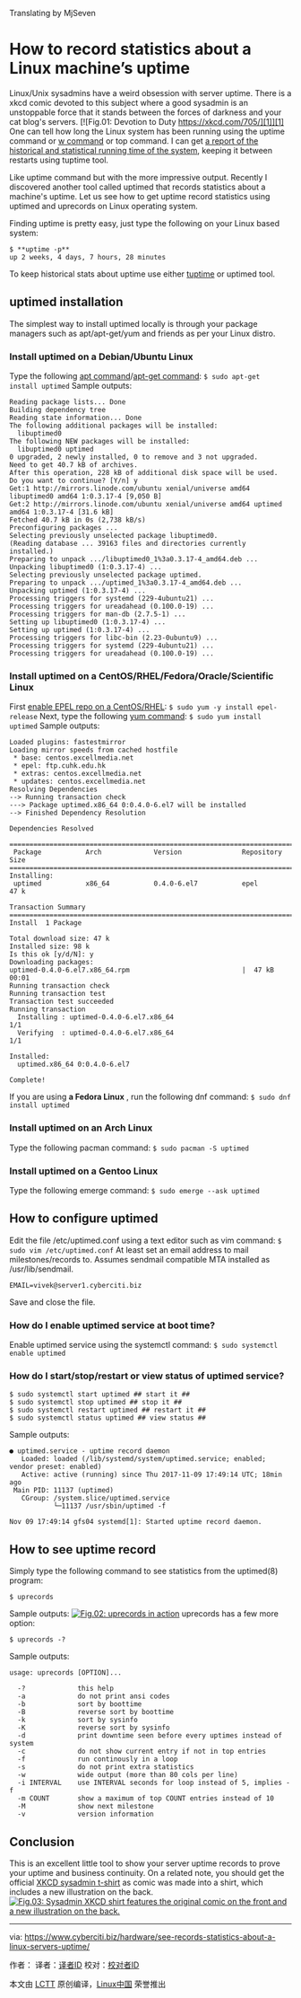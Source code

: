 Translating by MjSeven

How to record statistics about a Linux machine’s uptime
======
Linux/Unix sysadmins have a weird obsession with server uptime. There is a xkcd comic devoted to this subject where a good sysadmin is an unstoppable force that it stands between the forces of darkness and your cat blog's servers.
[![Fig.01: Devotion to Duty https://xkcd.com/705/][1]][1]
One can tell how long the Linux system has been running using the uptime command or [w command][2] or top command. I can get [a report of the historical and statistical running time of the system][3], keeping it between restarts using tuptime tool.

Like uptime command but with the more impressive output. Recently I discovered another tool called uptimed that records statistics about a machine's uptime. Let us see how to get uptime record statistics using uptimed and uprecords on Linux operating system.

Finding uptime is pretty easy, just type the following on your Linux based system:
```
$ **uptime -p**
up 2 weeks, 4 days, 7 hours, 28 minutes
```
To keep historical stats about uptime use either [tuptime][3] or uptimed tool.

## uptimed installation

The simplest way to install uptimed locally is through your package managers such as apt/apt-get/yum and friends as per your Linux distro.

### Install uptimed on a Debian/Ubuntu Linux

Type the following [apt command][4]/[apt-get command][5]:
`$ sudo apt-get install uptimed`
Sample outputs:
```
Reading package lists... Done
Building dependency tree       
Reading state information... Done
The following additional packages will be installed:
  libuptimed0
The following NEW packages will be installed:
  libuptimed0 uptimed
0 upgraded, 2 newly installed, 0 to remove and 3 not upgraded.
Need to get 40.7 kB of archives.
After this operation, 228 kB of additional disk space will be used.
Do you want to continue? [Y/n] y
Get:1 http://mirrors.linode.com/ubuntu xenial/universe amd64 libuptimed0 amd64 1:0.3.17-4 [9,050 B]
Get:2 http://mirrors.linode.com/ubuntu xenial/universe amd64 uptimed amd64 1:0.3.17-4 [31.6 kB]
Fetched 40.7 kB in 0s (2,738 kB/s)  
Preconfiguring packages ...
Selecting previously unselected package libuptimed0.
(Reading database ... 39163 files and directories currently installed.)
Preparing to unpack .../libuptimed0_1%3a0.3.17-4_amd64.deb ...
Unpacking libuptimed0 (1:0.3.17-4) ...
Selecting previously unselected package uptimed.
Preparing to unpack .../uptimed_1%3a0.3.17-4_amd64.deb ...
Unpacking uptimed (1:0.3.17-4) ...
Processing triggers for systemd (229-4ubuntu21) ...
Processing triggers for ureadahead (0.100.0-19) ...
Processing triggers for man-db (2.7.5-1) ...
Setting up libuptimed0 (1:0.3.17-4) ...
Setting up uptimed (1:0.3.17-4) ...
Processing triggers for libc-bin (2.23-0ubuntu9) ...
Processing triggers for systemd (229-4ubuntu21) ...
Processing triggers for ureadahead (0.100.0-19) ...
```

### Install uptimed on a CentOS/RHEL/Fedora/Oracle/Scientific Linux

First [enable EPEL repo on a CentOS/RHEL][6]:
`$ sudo yum -y install epel-release`
Next, type the following [yum command][7]:
`$ sudo yum install uptimed`
Sample outputs:
```
Loaded plugins: fastestmirror
Loading mirror speeds from cached hostfile
 * base: centos.excellmedia.net
 * epel: ftp.cuhk.edu.hk
 * extras: centos.excellmedia.net
 * updates: centos.excellmedia.net
Resolving Dependencies
--> Running transaction check
---> Package uptimed.x86_64 0:0.4.0-6.el7 will be installed
--> Finished Dependency Resolution
 
Dependencies Resolved
 
===============================================================================
 Package           Arch             Version               Repository      Size
===============================================================================
Installing:
 uptimed           x86_64           0.4.0-6.el7           epel            47 k
 
Transaction Summary
===============================================================================
Install  1 Package
 
Total download size: 47 k
Installed size: 98 k
Is this ok [y/d/N]: y
Downloading packages:
uptimed-0.4.0-6.el7.x86_64.rpm                            |  47 kB   00:01     
Running transaction check
Running transaction test
Transaction test succeeded
Running transaction
  Installing : uptimed-0.4.0-6.el7.x86_64                                  1/1 
  Verifying  : uptimed-0.4.0-6.el7.x86_64                                  1/1 
 
Installed:
  uptimed.x86_64 0:0.4.0-6.el7                                                 
 
Complete!
```

If you are using **a Fedora Linux** , run the following dnf command:
`$ sudo dnf install uptimed`

### Install uptimed on an Arch Linux

Type the following pacman command:
`$ sudo pacman -S uptimed`

### Install uptimed on a Gentoo Linux

Type the following emerge command:
`$ sudo emerge --ask uptimed`

## How to configure uptimed

Edit the file /etc/uptimed.conf using a text editor such as vim command:
`$ sudo vim /etc/uptimed.conf`
At least set an email address to mail milestones/records to. Assumes sendmail compatible MTA installed as /usr/lib/sendmail.
```
EMAIL=vivek@server1.cyberciti.biz
```
Save and close the file.

### How do I enable uptimed service at boot time?

Enable uptimed service using the systemctl command:
`$ sudo systemctl enable uptimed`

### How do I start/stop/restart or view status of uptimed service?

```
$ sudo systemctl start uptimed ## start it ##
$ sudo systemctl stop uptimed ## stop it ##
$ sudo systemctl restart uptimed ## restart it ##
$ sudo systemctl status uptimed ## view status ##
```
Sample outputs:
```
● uptimed.service - uptime record daemon
   Loaded: loaded (/lib/systemd/system/uptimed.service; enabled; vendor preset: enabled)
   Active: active (running) since Thu 2017-11-09 17:49:14 UTC; 18min ago
 Main PID: 11137 (uptimed)
   CGroup: /system.slice/uptimed.service
           └─11137 /usr/sbin/uptimed -f
 
Nov 09 17:49:14 gfs04 systemd[1]: Started uptime record daemon.
```

## How to see uptime record

Simply type the following command to see statistics from the uptimed(8) program:
```
$ uprecords
```
Sample outputs:
[![Fig.02: uprecords in action][9]][9]
uprecords has a few more option:
```
$ uprecords -?
```
Sample outputs:
```
usage: uprecords [OPTION]...
 
  -?             this help
  -a             do not print ansi codes
  -b             sort by boottime
  -B             reverse sort by boottime
  -k             sort by sysinfo
  -K             reverse sort by sysinfo
  -d             print downtime seen before every uptimes instead of system
  -c             do not show current entry if not in top entries
  -f             run continously in a loop
  -s             do not print extra statistics
  -w             wide output (more than 80 cols per line)
  -i INTERVAL    use INTERVAL seconds for loop instead of 5, implies -f
  -m COUNT       show a maximum of top COUNT entries instead of 10
  -M             show next milestone
  -v             version information
```

## Conclusion

This is an excellent little tool to show your server uptime records to prove your uptime and business continuity. On a related note, you should get the official [XKCD sysadmin t-shirt][10] as comic was made into a shirt, which includes a new illustration on the back.
[![Fig.03: Sysadmin XKCD shirt features the original comic on the front and a new illustration on the back.][11]][11]


--------------------------------------------------------------------------------

via: https://www.cyberciti.biz/hardware/see-records-statistics-about-a-linux-servers-uptime/

作者：[][a]
译者：[译者ID](https://github.com/译者ID)
校对：[校对者ID](https://github.com/校对者ID)

本文由 [LCTT](https://github.com/LCTT/TranslateProject) 原创编译，[Linux中国](https://linux.cn/) 荣誉推出

[a]:https://www.cyberciti.biz
[1]:https://www.cyberciti.biz/media/new/cms/2017/11/devotion_to_duty.png
[2]:https://www.cyberciti.biz//www.cyberciti.biz/faq/unix-linux-w-command-examples-syntax-usage-2/ (See Linux/Unix w command examples for more info)
[3]:https://www.cyberciti.biz/hardware/howto-see-historical-statistical-uptime-on-linux-server/
[4]:https://www.cyberciti.biz//www.cyberciti.biz/faq/ubuntu-lts-debian-linux-apt-command-examples/ (See Linux/Unix apt command examples for more info)
[5]:https://www.cyberciti.biz//www.cyberciti.biz/tips/linux-debian-package-management-cheat-sheet.html (See Linux/Unix apt-get command examples for more info)
[6]:https://www.cyberciti.biz/faq/installing-rhel-epel-repo-on-centos-redhat-7-x/
[7]:https://www.cyberciti.biz//www.cyberciti.biz/faq/rhel-centos-fedora-linux-yum-command-howto/ (See Linux/Unix yum command examples for more info)
[8]:https://www.cyberciti.biz/cdn-cgi/l/email-protection
[9]:https://www.cyberciti.biz/media/new/cms/2017/11/uprecord-screenshot.jpg
[10]:https://store.xkcd.com/collections/apparel/products/sysadmin
[11]:https://www.cyberciti.biz/media/new/cms/2017/11/sysadmin_shirt_5_1024x1024.jpg

